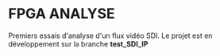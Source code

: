 # FPGA ANALYSE

Premiers essais d'analyse d'un flux vidéo SDI.
Le projet est en développement sur la branche **test_SDI_IP**

